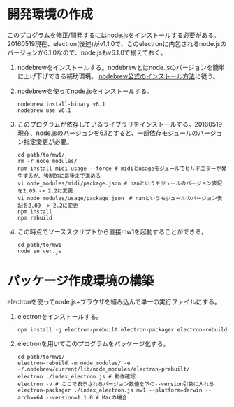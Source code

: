 # 開発環境の作成
このプログラムを修正/開発するにはnode.jsをインストールする必要がある。
20160519現在、electron(後述)がv1.1.0で、このelectronに内包されるnode.jsのバージョンが6.1.0なので、node.jsもv6.1.0で揃えておく。

1.  nodebrewをインストールする。nodebrewとはnode.jsのバージョンを簡単に上げ下げできる補助環境。
    [nodebrew公式のインストール方法](https://github.com/hokaccha/nodebrew)に従う。

2.  nodebrewを使ってnode.jsをインストールする。

    ```
    nodebrew install-binary v6.1
    nodebrew use v6.1
    ```

3.  このプログラムが依存しているライブラリをインストールする。20160519現在、node.jsのバージョンを6.1とすると、一部依存モジュールのバージョン指定変更が必要。

    ```
    cd path/to/mw1/
    rm -r node_modules/
    npm install midi usage --force # midiとusageモジュールでビルドエラーが発生するが、強制的に最後まで進める
    vi node_modules/midi/package.json # nanというモジュールのバージョン表記を2.05 -> 2.2に変更
    vi node_modules/usage/package.json　# nanというモジュールのバージョン表記を2.09 -> 2.2に変更
    npm install
    npm rebuild
    ```

4.  この時点でソーススクリプトから直接mw1を起動することができる。

    ```
    cd path/to/mw1
    node server.js
    ```

# パッケージ作成環境の構築
electronを使ってnode.js+ブラウザを組み込んで単一の実行ファイルにする。

1.  electronをインストールする。

    ```
    npm install -g electron-prebuilt electron-packager electron-rebuild
    ```

2.  electronを用いてこのプログラムをパッケージ化する。

    ```
    cd path/to/mw1/
    electron-rebuild -m node_modules/ -e ~/.nodebrew/current/lib/node_modules/electron-prebuilt/
    electron ./index_electron.js # 動作確認
    electron -v # ここで表示されるバージョン数値を下の--version引数に入れる
    electron-packager ./index_electron.js mw1 --platform=darwin --arch=x64 --version=1.1.0 # Macの場合
    ```
